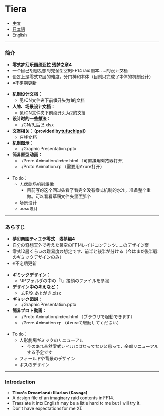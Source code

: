 # Tiera
* [中文](#1)
* [日本語](#2)
* [English](#3)

***
### <h3 id='1'>简介</h3>
  - **零式梦幻乐园缇亚拉 残梦之章4**
  - 一个自己胡思乱想的完全架空的FF14 raid副本......的设计文档
  - 设定上是零式12层的难度，分门神和本体（目前只完成了本体的机制设计）
  - ※不定期更新
  <br><br>
  - **机制设计文档：**
    - 见/CN文件夹下前缀开头为1的文档
  - **人物、场景设计文档：**
    - 见/CN文件夹下前缀开头为2的文档
  - **设计时的一些想法：**
    - ../CN/9_后记.xlsx
  - **文案相关：（provided by [tufuchipaji](https://github.com/tufuchipaji)）**
    - [在线文档](https://docs.qq.com/sheet/DQVhIaXZqbmxmSUJx?tab=BB08J2&_t=1660295728360)
  - **机制图示：**
    - ../Graphic Presentation.pptx
  - **简易原型动画：** 
    - ../Proto Animation/index.html （可直接用浏览器打开）
    - ../Proto Animation.rp （需要用Axure打开）
  <br><br>
  - To do：
    - 人偶剧场机制重做
      - 目前写的这个回过头看了看完全没有零式机制的水准，准备整个重做。可以看看草稿文件夹里面那个
    - 场景设计
    - boss设计

*** 
### <h3 id='2'>あらすじ</h3>
  - **夢幻楽園ティエラ零式　残夢編4**
  - 自分の奇想天外で考えた架空のFF14レイドコンテンツ......のデザイン案
  - 零式12層くらいの難易度の想定です、前半と後半が分ける（今はまだ後半戦のギミックデザインのみ）
  - ※不定期更新
  <br><br>
  - **ギミックデザイン：**
    - /JPフォルダの中の「1」接頭のファイルを参照
  - **デザイン中の考えなど：**
    - ../JP/9_あとがき.xlsx 
  - **ギミック図説：**
    - ../Graphic Presentation.pptx 
  - **簡易プロト動画：** 
    - ../Proto Animation/index.html （ブラウザで起動できます）
    - ../Proto Animation.rp （Axureで起動してください）
  <br><br>
  - To do：
    - 人形劇場ギミックのリニューアル
      - 今のあれ全然零式レベルにはなってないと思って、全部リニューアルする予定です
    - フィールドや背景のデザイン
    - ボスのデザイン

*** 
### <h3 id='3'>Introduction</h3>
  - **Tiera's Dreamland: Illusion (Savage)**
  - A design file of an imaginary raid contents in FF14. 
  - Translate it into English may be a little hard to me but I will try it.
  - Don't have expectations for me XD
<br>
